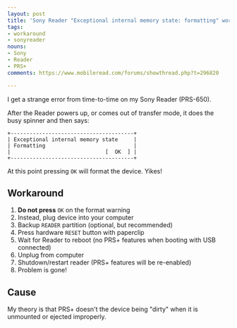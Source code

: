 ```yaml
---
layout: post
title: 'Sony Reader "Exceptional internal memory state: formatting" workaround'
tags:
- workaround
- sonyreader
nouns:
- Sony
- Reader
- PRS+
comments: https://www.mobileread.com/forums/showthread.php?t=296820

---
```

I get a strange error from time-to-time on my Sony Reader (PRS-650).

After the Reader powers up, or comes out of transfer mode, it does the busy spinner and then says:

    +---------------------------------------+
    | Exceptional internal memory state     |
    | Formatting                            |
    |                              [  OK  ] |
    +---------------------------------------+

At this point pressing `OK` will format the device. Yikes!

## Workaround

1. **Do not press** `OK` on the format warning
2. Instead, plug device into your computer
3. Backup `READER` partition (optional, but recommended)
4. Press hardware `RESET` button with paperclip
5. Wait for Reader to reboot (no PRS+ features when booting with USB connected)
6. Unplug from computer
7. Shutdown/restart reader (PRS+ features will be re-enabled)
8. Problem is gone!

## Cause

My theory is that PRS+ doesn't the device being "dirty" when it is unmounted or ejected improperly.
